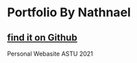 # Portfolio By Nathnael
## [find it on Github](https://skat7.github.io)
Personal Webasite ASTU 2021


